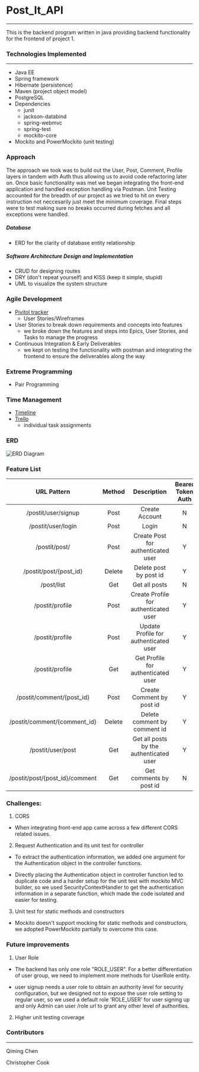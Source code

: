 # Post_It_API
---
 
This is the backend program written in java providing backend functionality for the frontend of project 1.

### Technologies Implemented
---
* Java EE
* Spring framework
* Hibernate (persistence)
* Maven (project object model)
* PostgreSQL
* Dependencies
  * junit
  * jackson-databind
  * spring-webmvc
  * spring-test
  * mockito-core
* Mockito and PowerMockito (unit testing)

### Approach

The approach we took was to build out the User, Post, Comment, Profile layers in tandem with Auth thus allowing us to avoid code refactoring later on. Once basic functionality was met we began integrating the front-end application and handled exception handling via Postman. Unit Testing accounted for the breadth of our project as we tried to hit on every instruction not neccesarily just meet the minimum coverage. Final steps were to test making sure no breaks occurred during fetches and all exceptions were handled.

##### Database
* ERD for the clarity of database entity relationship

##### Software Architecture Design and Implementation
* CRUD for designing routes
* DRY (don't repeat yourself) and KISS (keep it simple, stupid)
* UML to visualize the system structure

### Agile Development
* [Pivitol tracker](https://www.pivotaltracker.com/n/projects/2407483)
  * User Stories/Wireframes
* User Stories to break down requirements and concepts into features
  * we broke down the features and steps into Epics, User Stories, and Tasks to manage the progress
* Continuous Integration & Early Deliverables
  * we kept on testing the functionality with postman and integrating the frontend to ensure the deliverables along the way
  
### Extreme Programming
* Pair Programming

### Time Management
* [Timeline](https://github.com/christopher-cook/post_it_app/wiki/Timeline)
* [Trello]()
  * individual task assignments

### ERD
![ERD Diagram](https://i.imgur.com/l2DZYPq.png)

### Feature List

| URL Pattern | Method | Description | Bearer Token Auth |
| :---: | :---: | :---: | :---: |
| /postit/user/signup | Post | Create Account | N |
| /postit/user/login | Post | Login | N |
| /postit/post/ | Post | Create Post for authenticated user | Y | 
| /postit/post/{post_id} | Delete | Delete post by post id | Y |
| /post/list | Get | Get all posts | N |
| /postit/profile | Post | Create Profile for authenticated user | Y |
| /postit/profile | Post | Update Profile for authenticated user | Y |
| /postit/profile | Get | Get Profile for authenticated user | Y |
| /postit/comment/{post_id} | Post | Create Comment by post id | Y |
| /postit/comment/{comment_id} | Delete | Delete comment by comment id | Y |
| /postit/user/post | Get | Get all posts by the authenticated user | Y |
| /postit/post/{post_id}/comment | Get | Get comments by post id | N |


### Challenges:

1. CORS
 
 * When integrating front-end app came across a few different CORS related issues.

2. Request Authentication and its unit test for controller

 * To extract the authentication information, we added one argument for the Authentication object in the controller functions.

 * Directly placing the Authentication object in controller function led to duplicate code and a harder setup for the unit test with mockito MVC builder, so we used SecurityContextHandler to get the authentication information in a separate function, which made the code isolated and easier for testing.

3. Unit test for static methods and constructors

* Mockito doesn't support mocking for static methods and constructors, we adopted PowerMockito partially to overcome this case.

### Future improvements

1. User Role

* The backend has only one role "ROLE_USER". For a better differentiation of user group, we need to implement more methods for UserRole entity.

* user signup needs a user role to obtain an authority level for security configuration, but we designed not to expose the user role setting to regular user, so we used a default role 'ROLE_USER' for user signing up and only Admin can user /role url to grant any other level of authorities.

2. Higher unit testing coverage


### Contributors
---
Qiming Chen

Christopher Cook

